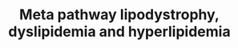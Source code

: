 ---
annotations:
- id: DOID:13809
  parent: genetic disease
  type: Disease Ontology
  value: familial combined hyperlipidemia
- id: DOID:3145
  parent: genetic disease
  type: Disease Ontology
  value: hyperlipoproteinemia type III
- id: DOID:1386
  parent: genetic disease
  type: Disease Ontology
  value: abetalipoproteinemia
- id: DOID:0080300
  type: Disease Ontology
  value: acquired generalized lipodystrophy
- id: DOID:811
  type: Disease Ontology
  value: lipodystrophy
- id: DOID:1172
  parent: genetic disease
  type: Disease Ontology
  value: hyperlipoproteinemia type IV
- id: DOID:1171
  parent: genetic disease
  type: Disease Ontology
  value: hyperlipoproteinemia type V
- id: DOID:0111417
  parent: genetic disease
  type: Disease Ontology
  value: familial chylomicronemia syndrome
- id: DOID:0070207
  type: Disease Ontology
  value: familial partial lipodystrophy type 1
- id: DOID:1388
  parent: genetic disease
  type: Disease Ontology
  value: Tangier disease
- id: DOID:1391
  parent: genetic disease
  type: Disease Ontology
  value: Norum disease
- id: DOID:0070206
  parent: genetic disease
  type: Disease Ontology
  value: familial partial lipodystrophy type 6
- id: DOID:0070204
  parent: genetic disease
  type: Disease Ontology
  value: familial partial lipodystrophy type 3
- id: PW:0000013
  parent: disease pathway
  type: Pathway Ontology
  value: disease pathway
- id: DOID:0111135
  parent: genetic disease
  type: Disease Ontology
  value: congenital generalized lipodystrophy type 1
- id: DOID:0111136
  parent: genetic disease
  type: Disease Ontology
  value: congenital generalized lipodystrophy type 2
- id: DOID:0111138
  parent: genetic disease
  type: Disease Ontology
  value: congenital generalized lipodystrophy type 4
- id: DOID:0070203
  parent: genetic disease
  type: Disease Ontology
  value: familial partial lipodystrophy type 5
- id: DOID:1168
  parent: genetic disease
  type: Disease Ontology
  value: familial hyperlipidemia
- id: DOID:0070202
  parent: genetic disease
  type: Disease Ontology
  value: familial partial lipodystrophy type 2
- id: DOID:1387
  parent: genetic disease
  type: Disease Ontology
  value: hypolipoproteinemia
- id: DOID:0111137
  parent: genetic disease
  type: Disease Ontology
  value: congenital generalized lipodystrophy type 3
- id: DOID:13810
  parent: genetic disease
  type: Disease Ontology
  value: familial hypercholesterolemia
- id: DOID:0070205
  parent: genetic disease
  type: Disease Ontology
  value: familial partial lipodystrophy type 4
- id: DOID:3146
  parent: genetic disease
  type: Disease Ontology
  value: lipid metabolism disorder
authors:
- UlasBabayigit
- Fehrhart
- Egonw
- Larsgw
- Eweitz
citedin: ''
communities:
- RareDiseases
description: Dyslipidemia is a change (either increase or decrease) of adipose levels
  within the blood. When there is a significant increase of this, the term hyperlipidemia
  is used. With a significant decrease, we talk about hypolipoproteinemia. Both hyperlipidemia
  and hypolipoproteinemia can be classified as either acquired or familial.  Familial
  hyperlipidemia can be classified in five types according to the Fredrickson classification.For
  this classification see Quispe et al. 2019 https://doi.org/10.5114/aoms.2019.87207.  Lipodystrophy
  is a change (either increase or decrease) of adipose levels within the lipid tissue
  deposits. Lipodystrophy is classified based on wether the disease is acquired or
  congenital, but also wether it is geralized (through the entire body) or partial
  (in specific parts of the body). This classification was based on the following
  information by Akinci et al. [https://www.ncbi.nlm.nih.gov/books/NBK513130/]
last-edited: 2024-07-23
ndex: 978ba30b-da33-11eb-b666-0ac135e8bacf
organisms:
- Homo sapiens
redirect_from:
- /index.php/Pathway:WP5105
- /instance/WP5105
- /instance/WP5105_r134584
revision: r134584
schema-jsonld:
- '@context': https://schema.org/
  '@id': https://wikipathways.github.io/pathways/WP5105.html
  '@type': Dataset
  creator:
    '@type': Organization
    name: WikiPathways
  description: Dyslipidemia is a change (either increase or decrease) of adipose levels
    within the blood. When there is a significant increase of this, the term hyperlipidemia
    is used. With a significant decrease, we talk about hypolipoproteinemia. Both
    hyperlipidemia and hypolipoproteinemia can be classified as either acquired or
    familial.  Familial hyperlipidemia can be classified in five types according to
    the Fredrickson classification.For this classification see Quispe et al. 2019
    https://doi.org/10.5114/aoms.2019.87207.  Lipodystrophy is a change (either increase
    or decrease) of adipose levels within the lipid tissue deposits. Lipodystrophy
    is classified based on wether the disease is acquired or congenital, but also
    wether it is geralized (through the entire body) or partial (in specific parts
    of the body). This classification was based on the following information by Akinci
    et al. [https://www.ncbi.nlm.nih.gov/books/NBK513130/]
  keywords: []
  license: CC0
  name: Meta pathway lipodystrophy, dyslipidemia and hyperlipidemia
seo: CreativeWork
title: Meta pathway lipodystrophy, dyslipidemia and hyperlipidemia
wpid: WP5105
---
